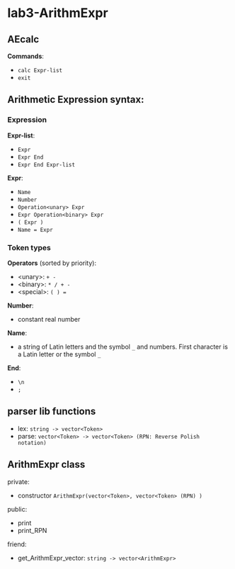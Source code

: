 # lab3-ArithmExpr

## AEcalc

**Commands**:
- `calc Expr-list`
- `exit`

## Arithmetic Expression syntax:

### Expression

**Expr-list**:
- `Expr`
- `Expr End`
- `Expr End Expr-list`

**Expr**:
- `Name`
- `Number`
- `Operation<unary> Expr`
- `Expr Operation<binary> Expr`
- `( Expr )`
- `Name = Expr`

### Token types

**Operators** (sorted by priority):
- \<unary\>: `+ -`
- \<binary\>: `* / + -`
- \<special\>: `( ) =`

**Number**:
- constant real number

**Name**:
- a string of Latin letters and the symbol `_` and numbers. First character is a Latin letter or the symbol `_`

**End**:
- `\n`
- `;`

## parser lib functions

- lex: `string -> vector<Token>`
- parse: `vector<Token> -> vector<Token> (RPN: Reverse Polish notation)`

## ArithmExpr class

private:
- constructor `ArithmExpr(vector<Token>, vector<Token> (RPN) )`

public:
- print
- print_RPN

friend:
- get_ArithmExpr_vector: `string -> vector<ArithmExpr>`

